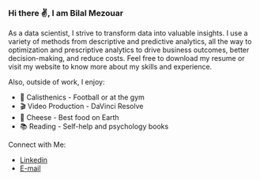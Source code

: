 ### Hi there ✌, I am Bilal Mezouar

As a data scientist, I strive to transform data into valuable insights. I use a variety of methods from descriptive and predictive analytics, all the way to optimization and prescriptive analytics to drive business outcomes, better decision-making, and reduce costs. Feel free to download my resume or visit my website to know more about my skills and experience.

Also, outside of work, I enjoy:
- 🤸 Calisthenics - Football or at the gym
- 🎬 Video Production - DaVinci Resolve
- 🧀 Cheese - Best food on Earth
- 📚 Reading - Self-help and psychology books

Connect with Me:
 -  <a href="https://www.linkedin.com/in/bilal-mezouar-363387140/"> Linkedin </a> 
 -  <a href="mailto: bilalmezouar@hotmail.fr">E-mail</a>

